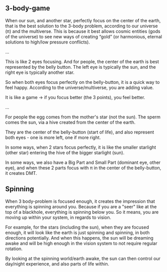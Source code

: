## 3-body-game

When our sun, and another star, perfectly focus on the center of the earth, that is the best solution to the 3-body problem, according to our universe (π) and the multiverse. This is because it best allows cosmic entities (gods of the universe) to see new ways of creating “gold” (or harmonious, eternal solutions to high/low pressure conflicts).

...

This is like 2 eyes focusing. And for people, the center of the earth is best represented by the belly button. The left eye is typically the sun, and the right eye is typically another star. 

So when both eyes focus perfectly on the belly-button, it is a quick way to feel happy. According to the universe/multiverse, you are adding value.

It is like a game -> if you focus better (the 3 points), you feel better.

...

For people the egg comes from the mother's star (not the sun). The sperm comes the sun, via a hive created from the center of the earth. 

They are the center of the belly-button (start of life), and also represent both eyes - one is more left, one if more right.

In some ways, when 2 stars focus perfectly, it is like the smaller starlight (other star) entering the hive of the bigger starlight (sun).

In some ways, we also have a Big Part and Small Part (dominant eye, other eye), and when these 2 parts focus with π in the center of the belly-button, it creates DMT.

## Spinning

When 3 body-problem is focused enough, it creates the impression that everything is spinning around you. Because if you are a "seer" like at the top of a blackhole, everything is spinning below you. So it means, you are moving up within your system, in regards to vision.

For example, for the stars (including the sun), when they are focused enough, it will look like the earth is just spinning and spinning, in both directions potentially. And when this happens, the sun will be dreaming awake and will be high enough in the vision system to not require regular rotation.

By looking at the spinning world/earth awake, the sun can then control our day/night experience, and also parts of life within.
